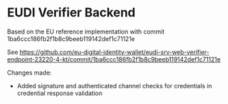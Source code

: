 # EUDI Verifier Backend

Based on the EU reference implementation with commit 1ba6ccc186fb2f1b8c9beeb119142def1c71121e

See https://github.com/eu-digital-identity-wallet/eudi-srv-web-verifier-endpoint-23220-4-kt/commit/1ba6ccc186fb2f1b8c9beeb119142def1c71121e

Changes made:
- Added signature and authenticated channel checks for credentials in credential response validation
